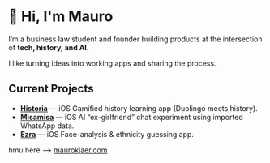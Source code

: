 
# 👋 Hi, I'm Mauro  

I’m a business law student and founder building products at the intersection of **tech, history, and AI**.  

I like turning ideas into working apps and sharing the process.  

## Current Projects
- **[Historia](https://github.com/mauro3x3/heyhistoria)** — iOS Gamified history learning app (Duolingo meets history).  
- **[Misamisa](https://github.com/mauro3x3/misamisa)** — iOS AI “ex-girlfriend” chat experiment using imported WhatsApp data.  
- **[Ezra](https://github.com/mauro3x3/ezra)** — iOS Face-analysis & ethnicity guessing app.  



hmu here --> [maurokjaer.com](https://maurokjaer.com)  

